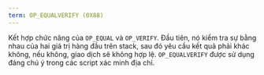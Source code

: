 ```yaml
---
term: OP_EQUALVERIFY (0X88)
---
```


Kết hợp chức năng của `OP_EQUAL` và `OP_VERIFY`. Đầu tiên, nó kiểm tra sự bằng nhau của hai giá trị hàng đầu trên stack, sau đó yêu cầu kết quả phải khác không, nếu không, giao dịch sẽ không hợp lệ. `OP_EQUALVERIFY` được sử dụng đáng chú ý trong các script xác minh địa chỉ.